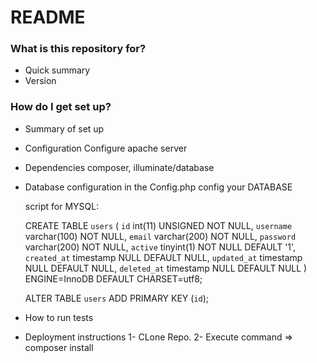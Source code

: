 # README #


### What is this repository for? ###

* Quick summary
* Version


### How do I get set up? ###

* Summary of set up

* Configuration
  Configure apache server

* Dependencies
    composer, 
    illuminate/database
    

* Database configuration
    in the Config.php config your DATABASE

   script for MYSQL:

    CREATE TABLE `users` (
      `id` int(11) UNSIGNED NOT NULL,
      `username` varchar(100) NOT NULL,
      `email` varchar(200) NOT NULL,
      `password` varchar(200) NOT NULL,
      `active` tinyint(1) NOT NULL DEFAULT '1',
      `created_at` timestamp NULL DEFAULT NULL,
      `updated_at` timestamp NULL DEFAULT NULL,
      `deleted_at` timestamp NULL DEFAULT NULL
   ) ENGINE=InnoDB DEFAULT CHARSET=utf8;

    ALTER TABLE `users`
      ADD PRIMARY KEY (`id`);



* How to run tests

* Deployment instructions
   1- CLone Repo.
   2- Execute command => composer install